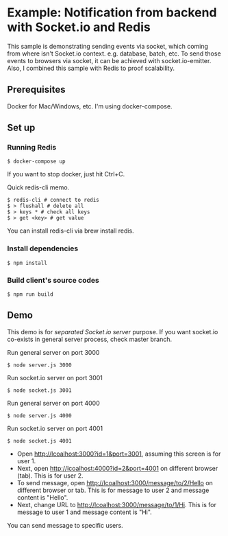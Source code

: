 # Example: Notification from backend with Socket.io and Redis 

This sample is demonstrating sending events via socket, which coming from where isn't Socket.io context. e.g. database, batch, etc. To send those events to browsers via socket, it can be achieved with socket.io-emitter. Also, I combined this sample with Redis to proof scalability.

## Prerequisites

Docker for Mac/Windows, etc. I'm using docker-compose.

## Set up

### Running Redis

```$xslt
$ docker-compose up
```

If you want to stop docker, just hit Ctrl+C.

Quick redis-cli memo. 

```$xslt
$ redis-cli # connect to redis
$ > flushall # delete all
$ > keys * # check all keys
$ > get <key> # get value
```

You can install redis-cli via brew install redis.

### Install dependencies

```$xslt
$ npm install
```

### Build client's source codes

```$xslt
$ npm run build
```

## Demo

This demo is for *separated Socket.io server* purpose. If you want socket.io co-exists in general server process, check master branch.

Run general server on port 3000

```$xslt
$ node server.js 3000
```

Run socket.io server on port 3001

```$xslt
$ node socket.js 3001
```

Run general server on port 4000

```$xslt
$ node server.js 4000
```

Run socket.io server on port 4001

```$xslt
$ node socket.js 4001
```

* Open [http://lcoalhost:3000?id=1&port=3001](http://lcoalhost:3000?id=1), assuming this screen is for user 1. 
* Next, open [http://lcoalhost:4000?id=2&port=4001](http://lcoalhost:4000?id=2) on different browser (tab). This is for user 2.
* To send message, open [http://lcoalhost:3000/message/to/2/Hello](http://lcoalhost:3000/message/to/2/Hello) on different browser or tab. This is for message to user 2 and message content is "Hello".
* Next, change URL to [http://lcoalhost:3000/message/to/1/Hi](http://lcoalhost:3000/message/to/1/Hi). This is for message to user 1 and message content is "Hi".

You can send message to specific users.
